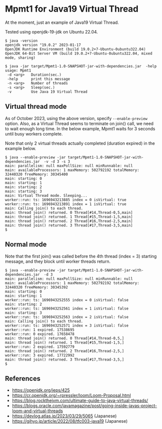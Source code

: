 # Mpmt1 for Java19 Virtual Thread

At the moment, just an example of Java19 Virtual Thread.

Tested using openjdk-19-jdk on Ubuntu 22.04.

```
$ java -version
openjdk version "19.0.2" 2023-01-17
OpenJDK Runtime Environment (build 19.0.2+7-Ubuntu-0ubuntu322.04)
OpenJDK 64-Bit Server VM (build 19.0.2+7-Ubuntu-0ubuntu322.04, mixed mode, sharing)
```

```
$ java -jar target/Mpmt1-1.0-SNAPSHOT-jar-with-dependencies.jar  -help
usage: Mpmt1
 -d <arg>   Duration(sec.)
 -help      print this message
 -n <arg>   Number of threads
 -s <arg>   Sleep(sec.)
 -v         Use Java 19 Virtual Thread
```

## Virtual thread mode

As of October 2023, using the above version, specify `--enable-preview` option.
Also, as a Virtual Thread seems to terminate on join() call, we need to
wait enough long time. In the below example, Mpmt1 waits for 3 seconds
until busy workers complete.

Note that only 2 virtual threads actually completed (duration expired)
in the example below.

```
$ java --enable-preview -jar target/Mpmt1-1.0-SNAPSHOT-jar-with-dependencies.jar  -v -d 3 -s 3
main: parallelism: null maxPollSize: null minRunnable: null
main: availableProcessors: 1 maxMemory: 502792192 totalMemory: 32440320 freeMemory: 30345400
main: starting: 0
main: starting: 1
main: starting: 2
main: starting: 3
main: Virtual Thread mode. Sleeping...
worker::run: ts: 1696943213885 index = 0 isVirtual: true
worker::run: ts: 1696943213891 index = 1 isVirtual: true
main: Calling join() to each thread.
main: thread join() returned. 0 Thread[#14,Thread-0,5,main]
main: thread join() returned. 1 Thread[#15,Thread-1,5,main]
main: thread join() returned. 2 Thread[#16,Thread-2,5,main]
main: thread join() returned. 3 Thread[#17,Thread-3,5,main]
$
```

## Normal mode

Note that the first join() was called before the 4th thread (index = 3) starting message,
and they block until worker threads return.

```
$ java --enable-preview -jar target/Mpmt1-1.0-SNAPSHOT-jar-with-dependencies.jar  -d 3
main: parallelism: null maxPollSize: null minRunnable: null
main: availableProcessors: 1 maxMemory: 502792192 totalMemory: 32440320 freeMemory: 30345392
main: starting: 0
main: starting: 1
worker::run: ts: 1696943252555 index = 0 isVirtual: false
main: starting: 2
worker::run: ts: 1696943252561 index = 1 isVirtual: false
main: starting: 3
worker::run: ts: 1696943252563 index = 2 isVirtual: false
main: Calling join() to each thread.
worker::run: ts: 1696943252571 index = 3 isVirtual: false
worker::run: 1 expired. 17538695
worker::run: 0 expired. 17658478
main: thread join() returned. 0 Thread[#14,Thread-0,5,]
main: thread join() returned. 1 Thread[#15,Thread-1,5,]
worker::run: 2 expired. 17592779
main: thread join() returned. 2 Thread[#16,Thread-2,5,]
worker::run: 3 expired. 17722992
main: thread join() returned. 3 Thread[#17,Thread-3,5,]
$
```

## References

* https://openjdk.org/jeps/425
* https://cr.openjdk.org/~rpressler/loom/Loom-Proposal.html
* https://blog.rockthejvm.com/ultimate-guide-to-java-virtual-threads/
* https://blogs.oracle.com/javamagazine/post/going-inside-javas-project-loom-and-virtual-threads
* https://devlog.atlas.jp/2023/03/29/5065 (Japanese)
* https://gihyo.jp/article/2022/08/tfc003-java19 (Japanese)
